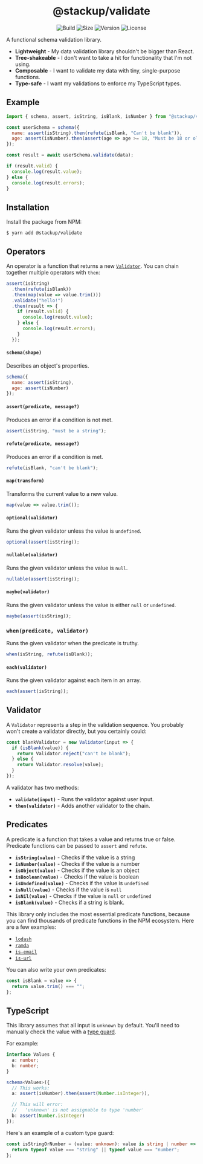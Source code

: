 <h1 align="center">@stackup/validate</h1>

<div align="center">

![Build](https://github.com/rzane/validate/workflows/Build/badge.svg)
![Size](https://img.shields.io/bundlephobia/minzip/@stackup/validate)
![Version](https://img.shields.io/npm/v/@stackup/validate)
![License](https://img.shields.io/npm/l/@stackup/validate)

</div>

A functional schema validation library.

- **Lightweight** - My data validation library shouldn't be bigger than React.
- **Tree-shakeable** - I don't want to take a hit for functionality that I'm not using.
- **Composable** - I want to validate my data with tiny, single-purpose functions.
- **Type-safe** - I want my validations to enforce my TypeScript types.

## Example

```javascript
import { schema, assert, isString, isBlank, isNumber } from "@stackup/validate";

const userSchema = schema({
  name: assert(isString).then(refute(isBlank, "Can't be blank")),
  age: assert(isNumber).then(assert(age => age >= 18, "Must be 18 or older"))
});

const result = await userSchema.validate(data);

if (result.valid) {
  console.log(result.value);
} else {
  console.log(result.errors);
}
```

## Installation

Install the package from NPM:

    $ yarn add @stackup/validate

## Operators

An operator is a function that returns a new [`Validator`](#validator). You can chain
together multiple operators with `then`:

```javascript
assert(isString)
  .then(refute(isBlank))
  .then(map(value => value.trim()))
  .validate("hello!")
  .then(result => {
    if (result.valid) {
      console.log(result.value);
    } else {
      console.log(result.errors);
    }
  });
```

#### `schema(shape)`

Describes an object's properties.

```javascript
schema({
  name: assert(isString),
  age: assert(isNumber)
});
```

#### `assert(predicate, message?)`

Produces an error if a condition is not met.

```javascript
assert(isString, "must be a string");
```

#### `refute(predicate, message?)`

Produces an error if a condition is met.

```javascript
refute(isBlank, "can't be blank");
```

#### `map(transform)`

Transforms the current value to a new value.

```javascript
map(value => value.trim());
```

#### `optional(validator)`

Runs the given validator unless the value is `undefined`.

```javascript
optional(assert(isString));
```

#### `nullable(validator)`

Runs the given validator unless the value is `null`.

```javascript
nullable(assert(isString));
```

#### `maybe(validator)`

Runs the given validator unless the value is either `null` or `undefined`.

```javascript
maybe(assert(isString));
```

### `when(predicate, validator)`

Runs the given validator when the predicate is truthy.

```javascript
when(isString, refute(isBlank));
```

#### `each(validator)`

Runs the given validator against each item in an array.

```javascript
each(assert(isString));
```

## Validator

A `Validator` represents a step in the validation sequence. You probably won't
create a validator directly, but you certainly could:

```javascript
const blankValidator = new Validator(input => {
  if (isBlank(value)) {
    return Validator.reject("can't be blank");
  } else {
    return Validator.resolve(value);
  }
});
```

A validator has two methods:

- **`validate(input)`** - Runs the validator against user input.
- **`then(validator)`** - Adds another validator to the chain.

## Predicates

A predicate is a function that takes a value and returns true or false. Predicate
functions can be passed to `assert` and `refute`.

- **`isString(value)`** - Checks if the value is a string
- **`isNumber(value)`** - Checks if the value is a number
- **`isObject(value)`** - Checks if the value is an object
- **`isBoolean(value)`** - Checks if the value is boolean
- **`isUndefined(value)`** - Checks if the value is `undefined`
- **`isNull(value)`** - Checks if the value is `null`
- **`isNil(value)`** - Checks if the value is `null` or `undefined`
- **`isBlank(value)`** - Checks if a string is blank.

This library only includes the most essential predicate functions, because you can find thousands of predicate functions in the NPM ecosystem. Here are a few examples:

- [`lodash`](https://lodash.com/)
- [`ramda`](https://ramdajs.com/)
- [`is-email`](https://github.com/segmentio/is-email)
- [`is-url`](https://github.com/segmentio/is-url)

You can also write your own predicates:

```javascript
const isBlank = value => {
  return value.trim() === "";
};
```

## TypeScript

This library assumes that all input is `unknown` by default. You'll need to manually check the value with a [type guard](https://www.typescriptlang.org/docs/handbook/advanced-types.html#type-guards-and-differentiating-types).

For example:

```typescript
interface Values {
  a: number;
  b: number;
}

schema<Values>({
  // This works:
  a: assert(isNumber).then(assert(Number.isInteger)),

  // This will error:
  //   'unknown' is not assignable to type 'number'
  b: assert(Number.isInteger)
});
```

Here's an example of a custom type guard:

```typescript
const isStringOrNumber = (value: unknown): value is string | number => {
  return typeof value === "string" || typeof value === "number";
};
```
